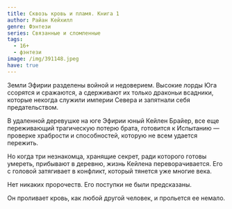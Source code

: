 ```yaml
---
title: Сквозь кровь и пламя. Книга 1
author: Райан Кейхилл
genre: Фэнтези
series: Связанные и сломленные
tags:
  - 16+
  - фэнтези
image: /img/391148.jpeg
have: true
---
```

Земли Эфирии разделены войной и недоверием. Высокие лорды Юга ссорятся и сражаются, а сдерживают их только драконьи всадники, которые некогда служили империи Севера и запятнали себя предательством.

В удаленной деревушке на юге Эфирии юный Кейлен Брайер, все еще переживающий трагическую потерю брата, готовится к Испытанию — проверке храбрости и способностей, которую не всем удается пережить.

Но когда три незнакомца, хранящие секрет, ради которого готовы умереть, прибывают в деревню, жизнь Кейлена переворачивается. Его с головой затягивает в конфликт, который тянется уже многие века.

Нет никаких пророчеств. Его поступки не были предсказаны.

Он проливает кровь, как любой другой человек, и прольется ее немало.